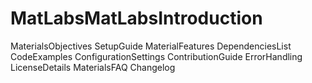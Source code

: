 # MatLabsMatLabsIntroduction
MaterialsObjectives
SetupGuide
MaterialFeatures
DependenciesList
CodeExamples
ConfigurationSettings
ContributionGuide
ErrorHandling
LicenseDetails
MaterialsFAQ
Changelog

